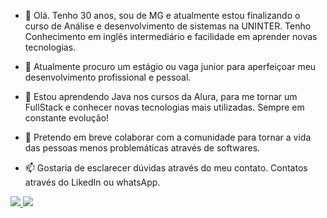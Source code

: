 


- 👋 Olá. Tenho 30 anos, sou de MG e atualmente estou finalizando o curso de Análise e desenvolvimento de sistemas na UNINTER. Tenho Conhecimento em inglês intermediário e facilidade em aprender novas tecnologias.

- 👀 Atualmente procuro um estágio ou vaga junior para aperfeiçoar meu desenvolvimento profissional e pessoal.
  
- 🌱 Estou aprendendo Java nos cursos da Alura, para me tornar um FullStack e conhecer novas tecnologias mais utilizadas. Sempre em constante evolução!
  
- 💞️ Pretendo em breve colaborar com a comunidade para tornar a vida das pessoas menos problemáticas através de softwares.
  
- 📫 Gostaria de esclarecer dúvidas através do meu contato. Contatos através do LikedIn ou whatsApp.



<a href="https://github.com/Fariawillyan/github-readme-stats">
  <img src="https://github-readme-stats.vercel.app/api?username=Fariawillyan&show_icons=true&theme=highcontrast" />
  <img src="https://github-readme-stats.vercel.app/api/top-langs/?username=Fariawillyan&layout=compact&theme=highcontrast" />
</a>





<!---
Fariawillyan/Fariawillyan is a ✨ Developer ✨ repository because its `README.md` (this file) appears on your GitHub profile.
You can click the Preview link to take a look at your changes.
--->

